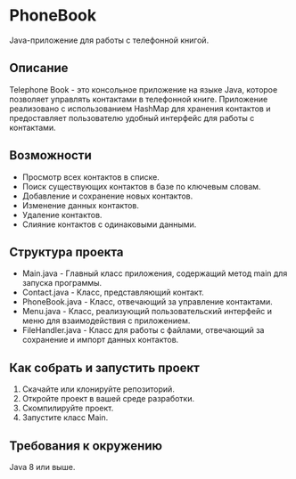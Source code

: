 # PhoneBook
Java-приложение для работы с телефонной книгой.
## Описание
Telephone Book - это консольное приложение на языке Java, которое позволяет управлять контактами в телефонной книге. Приложение реализовано с использованием HashMap для хранения контактов и предоставляет пользователю удобный интерфейс для работы с контактами.
## Возможности
* Просмотр всех контактов в списке.
* Поиск существующих контактов в базе по ключевым словам.
* Добавление и сохранение новых контактов.
* Изменение данных контактов.
* Удаление контактов.
* Слияние контактов с одинаковыми данными.
## Структура проекта
* Main.java - Главный класс приложения, содержащий метод main для запуска программы.
* Contact.java - Класс, представляющий контакт.
* PhoneBook.java - Класс, отвечающий за управление контактами.
* Menu.java - Класс, реализующий пользовательский интерфейс и меню для взаимодействия с приложением.
* FileHandler.java - Класс для работы с файлами, отвечающий за сохранение и импорт данных контактов.
## Как собрать и запустить проект
1. Скачайте или клонируйте репозиторий.
2. Откройте проект в вашей среде разработки.
3. Скомпилируйте проект.
4. Запустите класс Main.
## Требования к окружению
Java 8 или выше.